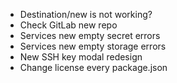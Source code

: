 - Destination/new is not working?
- Check GitLab new repo
- Services new empty secret errors
- Services new empty storage errors
- New SSH key modal redesign
- Change license every package.json